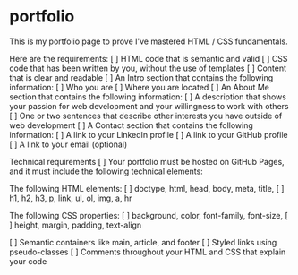 # portfolio

This is my portfolio page to prove I've mastered HTML / CSS fundamentals. 

Here are the requirements:
[ ]  HTML code that is semantic and valid
[ ]  CSS code that has been written by you, without the use of templates
[ ]  Content that is clear and readable
[ ]  An Intro section that contains the following information:
[ ]  Who you are
[ ]  Where you are located
[ ]  An About Me section that contains the following information:
[ ]  A description that shows your passion for web development and your willingness to work with others
[ ]  One or two sentences that describe other interests you have outside of web development
[ ]  A Contact section that contains the following information:
[ ]  A link to your LinkedIn profile
[ ]  A link to your GitHub profile
[ ]  A link to your email (optional)

Technical requirements
[ ] Your portfolio must be hosted on GitHub Pages, and it must include the following technical elements:

The following HTML elements:
[ ]  doctype, html, head, body, meta, title,
[ ]  h1, h2, h3, p, link, ul, ol, img, a, hr

The following CSS properties:
[ ]  background, color, font-family, font-size,
[ ]  height, margin, padding, text-align

[ ] Semantic containers like main, article, and footer
[ ] Styled links using pseudo-classes
[ ] Comments throughout your HTML and CSS that explain your code
